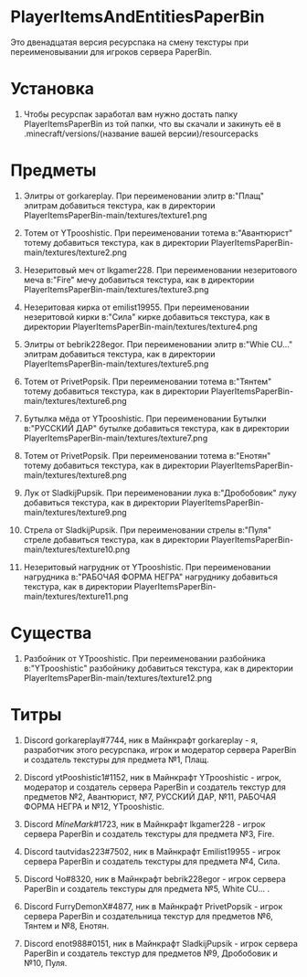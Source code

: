 # PlayerItemsAndEntitiesPaperBin
 Это двенадцатая версия ресурспака на смену текстуры при переименовывании для игроков сервера PaperBin.

# Установка
 1. Чтобы ресурспак заработал вам нужно достать папку PlayerItemsPaperBin из той папки,
 что вы скачали и закинуть её в .minecraft/versions/(название вашей версии)/resourcepacks

# Предметы
 1. Элитры от gorkareplay. При переименовании элитр в:"Плащ" элитрам
 добавиться текстура, как в директории PlayerItemsPaperBin-main/textures/texture1.png

 2. Тотем от YTpooshistic. При переименовании тотема в:"Авантюрист" 
 тотему добавиться текстура, как в директории PlayerItemsPaperBin-main/textures/texture2.png

 3. Незеритовый меч от lkgamer228. При переименовании незеритового меча в:"Fire"
 мечу добавиться текстура, как в директории PlayerItemsPaperBin-main/textures/texture3.png

 4. Незеритовая кирка от emilist19955. При переименовании незеритовой кирки в:"Сила"
 кирке добавиться текстура, как в директории PlayerItemsPaperBin-main/textures/texture4.png
 
 5. Элитры от bebrik228egor. При переименовании элитр в:"Whie CU..."
 элитрам добавиться текстура, как в директории PlayerItemsPaperBin-main/textures/texture5.png

 6. Тотем от PrivetPopsik. При переименовании тотема в:"Тянтем"
 тотему добавиться текстура, как в директории PlayerItemsPaperBin-main/textures/texture6.png

 7. Бутылка мёда от YTpooshistic. При переименовании Бутылки в:"РУССКИЙ ДАР"
 бутылке добавиться текстура, как в директории PlayerItemsPaperBin-main/textures/texture7.png

 8. Тотем от PrivetPopsik. При переименовании тотема в:"Енотян"
 тотему добавиться текстура, как в директории PlayerItemsPaperBin-main/textures/texture8.png

 9. Лук от SladkijPupsik. При переименовании лука в:"Дробобовик"
 луку добавиться текстура, как в директории PlayerItemsPaperBin-main/textures/texture9.png

 10. Стрела от SladkijPupsik. При переименовании стрелы в:"Пуля"
 стреле добавиться текстура, как в директории PlayerItemsPaperBin-main/textures/texture10.png

 11. Незеритовый нагрудник от YTpooshistic. При переименовании нагрудника в:"РАБОЧАЯ ФОРМА НЕГРА"
 нагруднику добавиться текстура, как в директории PlayerItemsPaperBin-main/textures/texture11.png

# Существа
 1. Разбойник от YTpooshistic. При переименовании разбойника в:"YTpooshistic" 
 разбойнику добавиться текстура, как в директории PlayerItemsPaperBin-main/textures/texture12.png
 
# Титры
 1. Discord gorkareplay#7744, ник в Майнкрафт gorkareplay - я, разработчик этого ресурспака,
 игрок и модератор сервера PaperBin и создатель текстуры для предмета №1, Плащ.
 
 2. Discord ytPooshistic1#1152, ник в Майнкрафт YTpooshistic - игрок, модератор и создатель
 сервера PaperBin и создатель текстур для предметов №2, Авантюрист, №7, РУССКИЙ ДАР, №11,
 РАБОЧАЯ ФОРМА НЕГРА и №12, YTpooshistic.

 3. Discord _MineMark_#1723, ник в Майнкрафт lkgamer228 - игрок сервера PaperBin
 и создатель текстуры для предмета №3, Fire.

 4. Discord tautvidas223#7502, ник в Майнкрафт Emilist19955 - игрок сервера PaperBin
 и создатель текстуры для предмета №4, Сила.

 5. Discord Чо#8320, ник в Майнкрафт bebrik228egor - игрок сервера PaperBin и создатель
 текстуры для предмета №5, White CU... .

 6. Discord FurryDemonX#4877, ник в Майнкрафт PrivetPopsik - игрок сервера PaperBin
 и создательница текстур для предметов №6, Тянтем и №8, Енотян.

 7. Discord enot988#0151, ник в Майнкрафт SladkijPupsik - игрок сервера PaperBin
 и создатель текстур для предметов №9, Дробобовик и №10, Пуля.
